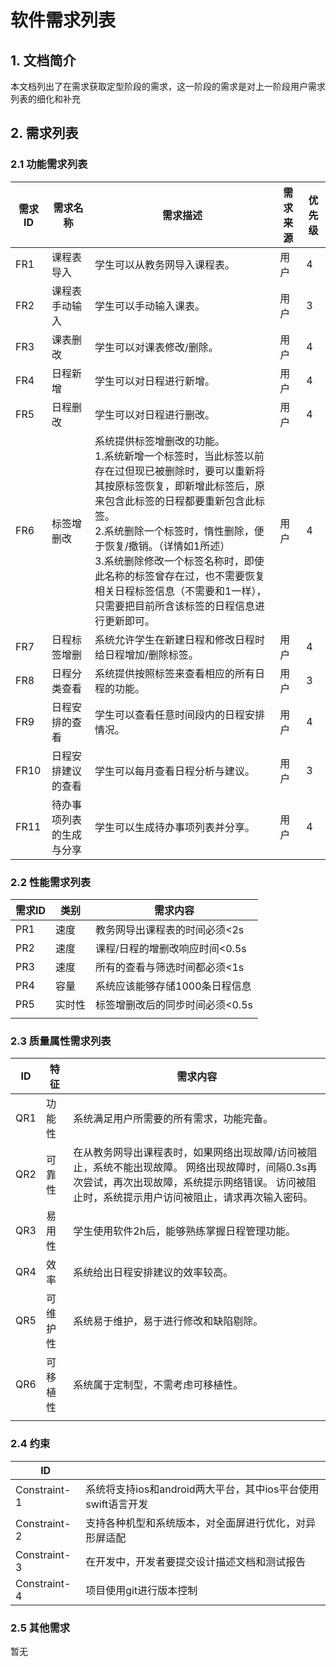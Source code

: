# 软件需求列表

## 1. 文档简介

​	本文档列出了在需求获取定型阶段的需求，这一阶段的需求是对上一阶段用户需求列表的细化和补充

## 2. 需求列表

### 2.1 功能需求列表

| 需求ID | 需求名称                 | 需求描述                                                     | 需求来源 | 优先级 |
| ------ | ------------------------ | ------------------------------------------------------------ | -------- | ------ |
| FR1    | 课程表导入               | 学生可以从教务网导入课程表。                                 | 用户     | 4      |
| FR2    | 课程表手动输入           | 学生可以手动输入课表。                                       | 用户     | 3      |
| FR3    | 课表删改                 | 学生可以对课表修改/删除。                                    | 用户     | 4      |
| FR4    | 日程新增                 | 学生可以对日程进行新增。                                     | 用户     | 4      |
| FR5    | 日程删改                 | 学生可以对日程进行删改。                                     | 用户     | 4      |
| FR6    | 标签增删改               | 系统提供标签增删改的功能。<br />1.系统新增一个标签时，当此标签以前存在过但现已被删除时，要可以重新将其按原标签恢复，即新增此标签后，原来包含此标签的日程都要重新包含此标签。<br />2.系统删除一个标签时，惰性删除，便于恢复/撤销。（详情如1所述）<br />3.系统删除修改一个标签名称时，即使此名称的标签曾存在过，也不需要恢复相关日程标签信息（不需要和1一样），只需要把目前所含该标签的日程信息进行更新即可。 | 用户     | 4      |
| FR7    | 日程标签增删             | 系统允许学生在新建日程和修改日程时给日程增加/删除标签。      | 用户     | 4      |
| FR8    | 日程分类查看             | 系统提供按照标签来查看相应的所有日程的功能。                 | 用户     | 3      |
| FR9    | 日程安排的查看           | 学生可以查看任意时间段内的日程安排情况。                     | 用户     | 4      |
| FR10   | 日程安排建议的查看       | 学生可以每月查看日程分析与建议。                             | 用户     | 3      |
| FR11   | 待办事项列表的生成与分享 | 学生可以生成待办事项列表并分享。                             | 用户     | 4      |

### 2.2 性能需求列表

| 需求ID | 类别   | 需求内容                        |
| ------ | ------ | ------------------------------- |
| PR1    | 速度   | 教务网导出课程表的时间必须<2s   |
| PR2    | 速度   | 课程/日程的增删改响应时间<0.5s  |
| PR3    | 速度   | 所有的查看与筛选时间都必须<1s   |
| PR4    | 容量   | 系统应该能够存储1000条日程信息  |
| PR5    | 实时性 | 标签增删改后的同步时间必须<0.5s |
|        |        |                                 |

### 2.3 质量属性需求列表

| ID   | 特征     | 需求内容                                                     |
| ---- | -------- | ------------------------------------------------------------ |
| QR1  | 功能性   | 系统满足用户所需要的所有需求，功能完备。                     |
| QR2  | 可靠性   | 在从教务网导出课程表时，如果网络出现故障/访问被阻止，系统不能出现故障。 网络出现故障时，间隔0.3s再次尝试，再次出现故障，系统提示网络错误。 访问被阻止时，系统提示用户访问被阻止，请求再次输入密码。 |
| QR3  | 易用性   | 学生使用软件2h后，能够熟练掌握日程管理功能。                 |
| QR4  | 效率     | 系统给出日程安排建议的效率较高。                             |
| QR5  | 可维护性 | 系统易于维护，易于进行修改和缺陷剔除。                       |
| QR6  | 可移植性 | 系统属于定制型，不需考虑可移植性。                           |
|      |          |                                                              |

### 2.4 约束

| ID           |                                                              |
| ------------ | ------------------------------------------------------------ |
| Constraint-1 | 系统将支持ios和android两大平台，其中ios平台使用swift语言开发 |
| Constraint-2 | 支持各种机型和系统版本，对全面屏进行优化，对异形屏适配       |
| Constraint-3 | 在开发中，开发者要提交设计描述文档和测试报告                 |
| Constraint-4 | 项目使用git进行版本控制                                      |

### 2.5 其他需求

暂无